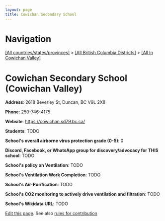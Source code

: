 ```yaml
---
layout: page
title: Cowichan Secondary School
---
```

# Navigation

[[All countries/states/provinces]](../../..) > [[All British Columbia Districts]](../..) > [[All In Cowichan Valley]](..)

# Cowichan Secondary School (Cowichan Valley)

**Address**: 2618 Beverley St, Duncan, BC V9L 2X8

**Phone**: 250-746-4175

**Website**: <https://cowichan.sd79.bc.ca/>

**Students**: TODO

**School's overall airborne virus protection grade (0-5)**: 0

**Discord, Facebook, or WhatsApp group for discovery/advocacy for THIS school**: TODO

**School's policy on Ventilation**: TODO

**School's Ventilation Work Completion**: TODO

**School's Air-Purification**: TODO

**School's CO2 monitoring to actively drive ventilation and filtration**: TODO

**School's Wikidata URL**: TODO


[Edit this page](https://github.com/ventilate-schools/BC/edit/main/./Cowichan_Valley/Cowichan_Secondary_School.md). See also [rules for contribution](../../../contribution-rules/)
